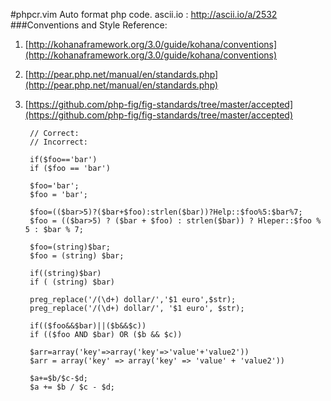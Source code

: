 #phpcr.vim
Auto format php code.
ascii.io : http://ascii.io/a/2532
###Conventions and Style 
Reference:  
1. [http://kohanaframework.org/3.0/guide/kohana/conventions](http://kohanaframework.org/3.0/guide/kohana/conventions)  
2. [http://pear.php.net/manual/en/standards.php](http://pear.php.net/manual/en/standards.php)  
3. [https://github.com/php-fig/fig-standards/tree/master/accepted](https://github.com/php-fig/fig-standards/tree/master/accepted)

        // Correct:  
        // Incorrect:
        
        if($foo=='bar')     
        if ($foo == 'bar')
        
        $foo='bar';     
        $foo = 'bar';
        
        $foo=(($bar>5)?($bar+$foo):strlen($bar))?Help::$foo%5:$bar%7;   
        $foo = (($bar>5) ? ($bar + $foo) : strlen($bar)) ? Hleper::$foo % 5 : $bar % 7;
        
        $foo=(string)$bar;  
        $foo = (string) $bar;
        
        if((string)$bar)    
        if ( (string) $bar)
        
        preg_replace('/(\d+) dollar/','$1 euro',$str);  
        preg_replace('/(\d+) dollar/', '$1 euro', $str);
        
        if(($foo&&$bar)||($b&&$c))
        if (($foo AND $bar) OR ($b && $c))
        
        $arr=array('key'=>array('key'=>'value'+'value2'))   
        $arr = array('key' => array('key' => 'value' + 'value2'))
        
        $a+=$b/$c-$d;    
        $a += $b / $c - $d;
